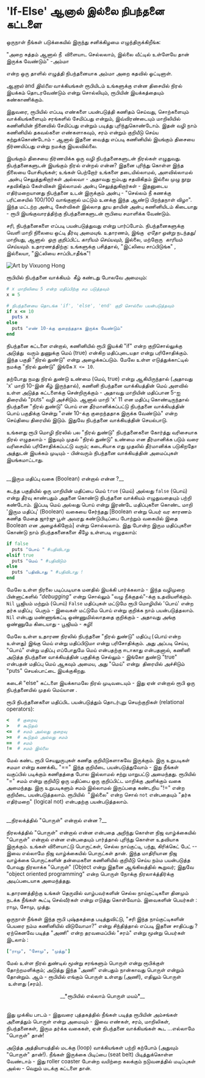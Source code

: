 # 'If-Else' ஆனால் இல்லை நிபந்தனை கட்டளை 

ஒருநாள் நீங்கள் படுக்கையில் இருந்து சனிக்கிழமை எழுந்திருக்கிறீங்க: 

"அறை சுத்தம் ஆனால் நீ  விளையாட செல்லலாம், இல்லை வீட்டில் உள்ளேயே தான் இருக்க வேண்டும்" -அம்மா  

என்ற ஒரு தாளில் எழுத்தி நிபந்தனையாக அம்மா அறை கதவில் ஓட்டினாள்.

_ஆனால்_ and _இல்லை_ வாக்கியங்கள் ரூபியிடம் உங்களுக்கு என்ன திசையில் நிரல் இயக்கம் தொடரவேண்டும் என்று சொல்லியும், ரூபியின் இயக்கத்தையும் கண்காணிக்கும்.

இதுவரை, ரூபியில் எப்படி எண்களை பயன்படுத்தி கணிதம் செய்வது, சொற்களையும் வாக்கியங்களையும் சரங்களில் சேமிப்பது என்றும், இவ்விரண்டையும் மாறிலியில் கணினியின் நினைவில் சேமிப்பது என்றும் படித்து புரிந்துகொண்டோம். 
இதன் வழி நாம் கணினியில் தகவல்களை எண்களாகவும், சரம் என்றும் குறியீடு செய்ய கற்றுக்கொண்டோம் - ஆனால் இதனை வைத்து எப்படி கணினியில் இயங்கும் திசையை நிர்ணயிப்பது என்று நமக்கு இயலவில்லை.

இயங்கும் திசையை நிர்ணயிக்க ஒரு வழி நிபந்தனைகளுடன் நிரல்கள் எழுதுவது. நிபந்தனைகளுடன் இயங்கும் நிரல் என்றல் என்ன? இதனை புரிந்து கொள்ள இந்த நிலையை யோசியுங்கள்; உங்கள் பெற்றோர் உங்களை தடையில்லாமல், அளவில்லாமல்  அன்பு செலுத்துகிறார்கள் அல்லவா - அதாவது ஐம்பது சதவிகிதம் இல்லை முழு நூறு சதவிகிதம் கேள்விகள் இல்லாமல் அன்பு செலுத்துகிறார்கள் - இதனுடைய எதிர்மறையானது நிபந்தனை உடன் இருக்கும் அன்பு - "செல்லம் நீ கணக்கு பரிட்சையில் 100/100 வாங்குனால் மட்டும் உனக்கு இந்த ஆண்டு பிறந்தநாள் விழா". இந்த மட்டற்ற அன்பு, கேள்விகள் இல்லாத தூய தாயின் அன்பு கணினியிடம் கிடையாது - ரூபி இயங்குவாரத்திற்கு நிபந்தனைகளுடன் ரூபியை சமாளிக்க வேண்டும்.

சரி, நிபந்தனைகளை எப்படி பயன்படுத்துவது என்று பார்ப்போம். நிபந்தனைகளுக்கு வெளி மாறி நிலையை ஒட்டி தீர்வு அமையுங். உதாரணம், இங்கு  _ஏதோ ஒன்று_ நடந்தது/மாறியது, ஆனால்  _ஒரு குறிப்பிட்ட காரியம் செய்யவும்_, இல்லை, மற்றோரு  _காரியம் செய்யவும்_. உதாரணத்திற்கு: உங்களுக்கு பசித்தால், "இட்லியை சாப்பிடுங்க" , இல்லையா, "இட்லியை சாப்பிடாதீங்க"!

![Art by Vixuong Hong](http://rubykin.com/images/eat-sandwich.png)

ரூபியில் நிபந்தனை வாக்கியம்  கீழ் கண்டது போலவே அமையும்:
```ruby
# x மாறிலியை 5 என்ற மதிப்பிற்கு சம படுத்தவும்
x = 5

# நிபந்தனையை தொடங்க 'if', 'else', 'end' குறி சொல்லை பயன்படுத்தவும் 
if x <= 10
  puts x
else
  puts "எண் 10-க்கு குறைந்ததாக இருக்க வேண்டும்"
end
```
 
நிபந்தனை கட்டளை என்றால், கணினியில் ரூபி இயக்கி "if" என்ற குறிசொல்லுக்கு அடுத்து  வரும் துணுக்கு மெய் (true) என்கிற மதிப்புடையதா என்று பரிசோதிக்கும். இந்த பகுதி "நிரல் துண்டு" என்று அழைக்கப்படும். மேலே உள்ள எடுத்துக்காட்டில் நமக்கு "நிரல் துண்டு" இங்கே
`X <= 10`.

தற்போது நமது நிரல் துண்டு உண்மை (மெய், true) என்று ஆகியிருந்தால் (அதாவது 'x' மாறி 10-இன் கீழ் இருந்தால்), கணினி நிபந்தனை வாக்கியத்தின் மெய் அளவில் உள்ள அடுத்த கட்டளைக்கு சென்றிருக்கும் - அதாவது மாறியின் மதிப்பான 5-ஐ திரையில் "puts" வழி அச்சிடும். ஆனால் மாறி 'x' 11 என மதிப்பு கொண்டிருந்தால் நிபந்தனை "நிரல் துண்டு" பொய் என தீர்மானிக்கப்பட்டு நிபந்தனை வாக்கியத்தின் பொய் பகுதிக்கு சென்று "எண் 10-க்கு குறைந்ததாக இருக்க வேண்டும்" என்ற செய்தியை திரையில் இடும். இதுவே நிபந்தனை வாக்கியத்தின் செயல்பாடு.

உங்களது ரூபி மொழி நிரலில் பல "நிரல் துண்டு" நிபந்தனைகளை கோர்த்து வரிசையாக நிரல் எழுதலாம் - இதுவும் முதல் "நிரல் துண்டு" உண்மை என தீர்மானிக்க படும் வரை வரிசையில் பரிசோதிக்கப்பட்டு வரும்; கடைசியாக எது முதலில் தீர்மானிக்க படுகிறதோ அத்துடன் இயக்கம் முடியும் - பின்வரும் நிபந்தனை வாக்கியத்தின் அமைப்புகள் இயங்கமாட்டாது.

<br />
__இரும மதிப்பு வகை (Boolean) என்றால் என்ன ?__

கடந்த பகுதியில் ஒரு மாறியின் மதிப்பை மெய் `true` (மெய்) அல்லது `false` (பொய்) என்று தீர்வு காண்பதும் அதனை கொண்டு நிபந்தனை வாக்கியம் எழுதுவதையும் பற்றி கண்டோம். இப்படி மெய் அல்லது பொய் என்று இரண்டே மதிப்புகளை கொண்ட மாறி 'இரும மதிப்பு' (Boolean) வகையை சேர்ந்தது [Boolean என்று பெயர் வர காரணம் கணித மேதை ஜார்ஜு பூள் அவரது கண்டுபிடிப்பை போற்றும் வகையில் இதை Boolean என அழைக்கிறோம்] என்று சொல்லலாம். இது போன்ற இரும மதிப்புகளை கொண்டு நாம் நிபந்தகனைகளை கீழே உள்ளபடி எழுதலாம்:

```ruby
if false
  puts "பொய் " #பதிவிடாது 
elsif true
  puts "மெய் " #பதிவிடும்
else
  puts "பதிவிடாது " #பதிவிடாது !
end
```

மேலே உள்ள நிரலை படிப்படியாக மனதில் இயக்கி பார்க்கலாம் - இந்த வழிமுறை பின்னாட்களில் _"debugging"_  என்று சொல்லும் "வழு நீக்குதல்"-க்கு உதவியளிக்கும். `Nil` பூஜியம் மற்றும் (பொய்) `False` மதிப்புகள் மட்டுமே ரூபி மொழியில் 'பொய்' என்ற தர்க மதிப்பு  பெரும் - இவைகள் மட்டுமே பொய் என்று குறிக்க நாம் பயன்படுத்தலாம். `Nil` என்பது மண்ணாங்கட்டி ஒண்ணுமில்லாததை குறிக்கும் - அதாவது அங்கு ஒண்ணுமே கிடையாது - பூஜியம் - சுழி!

மேலே உள்ள உதாரண நிரலில் நிபந்தனை "நிரல் துண்டு" மதிப்பு (_பொய்_ என்ற உள்ளது) இங்கு மெய் என்று மதிப்பிடுமா என்று பரிசோதிக்கும். அது அப்படி செய்ய, "பொய்" என்று மதிப்பு எப்போதுமே மெய் என்பதற்கு ஈடாகாது என்பதனால், கணினி அடுத்த நிபந்தனை வாக்கியத்தின் பகுதிக்கு செல்லும் - இங்கோ துண்டு "true" என்பதன் மதிப்பு மெய் ஆகவும் அமைய, அது "மெய்" என்று  திரையில் அச்சிடும் "puts" செயல்பாட்டை இயக்குகிறது. 

கடைசி "else" கட்டளை இயக்காமலே நிரல் முடிவடையும் - இது ஏன் என்றால் ரூபி ஒரு நிபந்தனையில் முதல் மெய்யான .

ரூபி நிபந்தனைகளை மதிப்பிட பயன்படுத்தும் தொடர்புறு செயற்குறிகள் (relational operators):

```ruby
<   # குறைவு 
>   # கூடுதல் 
<=  # சமம் அல்லது குறைவு
>=  # கூடுதல் அல்லது சமம்
==  # சமம்
!=  # சமம் இல்லை
```

மேல் கண்ட ரூபி செயலுருபுகள் கணித குறியீடுகளாகவே இருக்கும். இரு உறுபடிகள் சமமா என்று கணக்கிட "==" இந்த குறியீடை பயன்படுத்துவோம் - இது நீங்கள் வகுப்பில் படிக்கும் கணிதத்தை போல இல்லாமல் சற்று மாறுபட்டு அமைந்தது. ரூபியில் "=" சமம் என்று குறியீடு ஒரு மதிப்பை ஒரு குறிப்பிட்ட மாறிக்கு அளிக்கும் வகை அமைந்தது. இரு உறுபடிகளும் சமம் இல்லாமல் இருப்பதை கண்டறிய "!=" என்ற குறியீடை பயன்படுத்தலாம். ரூபியில்  "இல்லை" என்ற சொல் `not` என்பதையும் "தர்க எதிர்மறை" (logical not) என்பதற்கு பயன்படுத்தலாம்.

<br />
__நிரலக்த்தில் "பொருள்" என்றால் என்ன ?__

நிரலக்த்தில் "பொருள்" என்றால் என்ன என்பதை அறிந்து கொள்ள நிஜ வாழ்க்கையில் "பொருள்" என்றால் என்ன என்பதையும் பார்த்தால் புரிந்து கொள்ள உதவியாக இருக்கும். உங்கள் விளையாட்டு பொருட்கள், செல்ல நாய்குட்டி, பந்து, கிரிக்கெட் பேட் -- இவை எல்லாமே நிஜ வாழ்க்கையில் பொருட்கள் தான். இந்த மாதிரியான நிஜ வாழ்க்கை பொருட்களின் தன்மைகளை கணினியில் குறியீடு செய்ய நம்ம பயன்படுத்த போவது நிரலாக்க "பொருள்" (Object என்று இதனை ஆங்கிலத்தில் கூறுவர்; இதுவே "object oriented programming" என்ற பொருள் நோக்கு நிரலாக்த்திர்க்கு அடிப்படையாக அமைந்த்தது.

உதாரணத்திற்கு உங்கள் தெருவில் வாழ்பவர்களின் செல்ல நாய்குட்டிகளை தினமும் நடக்க நீங்கள் கூட்டி செல்வீர்கள் என்று எடுத்து கொள்வோம். இவைகளின் பெயர்கள் : ராமு, சோமு, முத்து. 

ஒருநாள் நீங்கள் இந்த ரூபி புஷ்தகத்தை படித்துவிட்டு, "சரி இந்த நாய்குட்டிகளின் பெயரை நம்ம கணினியில் விடுவோமா?" என்று சிந்தித்தால் எப்படி இதனை சாதிப்பது ? ஏற்கெனவே படித்த "அணி" என்ற தரவமைப்பில் "சரம்" என்று மூன்று பெயர்கள் இடலாம் :

```ruby
["ராமு", "சோமு", "முத்து"]
```

மேல் உள்ள நிரல் துண்டில் மூன்று சரங்களும் பொருள் என்று ரூபிக்குள் தோற்றமளிக்கும்; அடுத்து இந்த "அணி" என்பதும் நான்காவது பொருள் என்றும் தோன்றும். ஆம் - ரூபியில் எங்கும் பொருள் உள்ளது (அணி), எதிலும் பொருள்  உள்ளது (சரம்).
<br />
<div style="text-align: center;">
__*ரூபியில் எல்லாம் பொருள் மயம்*__
</div>
<br />

இது முக்கிய பாடம் - இதுவரை புத்தகத்தில் நீங்கள் படித்த ரூபியின் அம்சங்கள் அனைத்தும் பொருள் என்று அமையும் - இவை  எண்கள், சரம், மாறிலிகள், நிபந்தனைகள், இரும தர்க்க வகைகள், ஏன் நிபந்தனை வாக்கியங்கள் கூட ...எல்லாமே "பொருள்" தான்!

அடுத்த அத்தியாயத்தில் மடக்கு (loop) வாக்கியங்கள் பற்றி கற்போம்  (அதுவும் "பொருள்" தான்!). நீங்கள் இருக்கை பிடிப்பை (seat belt) பிடித்துக்கொள்ள வேண்டாம் - இது roller coaster போன்ற வயிற்றை கலக்கும் நடுவனத்தில் மடிப்புகள் அல்ல - வெறும் மடக்கு கட்டளை தான்.

<div style="height:30px;"></div>
